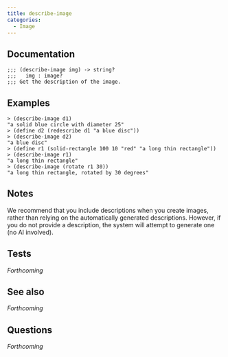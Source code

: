 ```yaml
---
title: describe-image
categories: 
  - Image
---
```

## Documentation

```
;;; (describe-image img) -> string?
;;;   img : image?
;;; Get the description of the image.
```

## Examples

```
> (describe-image d1)
"a solid blue circle with diameter 25"
> (define d2 (redescribe d1 "a blue disc"))
> (describe-image d2)
"a blue disc"
> (define r1 (solid-rectangle 100 10 "red" "a long thin rectangle"))
> (describe-image r1)
"a long thin rectangle"
> (describe-image (rotate r1 30))
"a long thin rectangle, rotated by 30 degrees"
```

## Notes

We recommend that you include descriptions when you create images, rather than relying on the automatically generated descriptions. However, if you do not provide a description, the system will attempt to generate one (no AI involved).

## Tests

_Forthcoming_

## See also

_Forthcoming_

## Questions

_Forthcoming_
